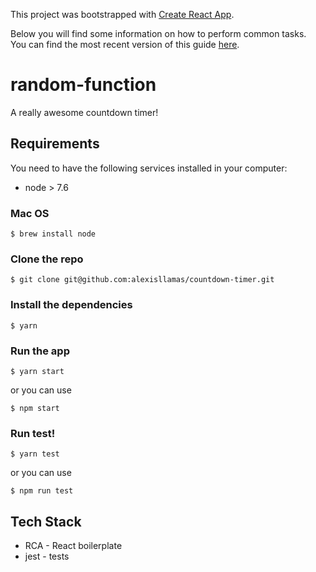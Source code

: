 This project was bootstrapped with [Create React App](https://github.com/facebookincubator/create-react-app).

Below you will find some information on how to perform common tasks.<br>
You can find the most recent version of this guide [here](https://github.com/facebookincubator/create-react-app/blob/master/packages/react-scripts/template/README.md).

# random-function

A really awesome countdown timer!

## Requirements

You need to have the following services installed in your computer:

* node > 7.6

### Mac OS

```
$ brew install node
```


### Clone the repo

```
$ git clone git@github.com:alexisllamas/countdown-timer.git
```

### Install the dependencies

```
$ yarn
```

### Run the app

```
$ yarn start
```

or you can use

```
$ npm start
```

### Run test!

```
$ yarn test
```

or you can use

```
$ npm run test
```

## Tech Stack

* RCA - React boilerplate
* jest - tests

